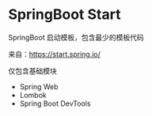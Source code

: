 # SpringBoot Start

SpringBoot 启动模板，包含最少的模板代码

来自：https://start.spring.io/

仅包含基础模块

- Spring Web
- Lombok 
- Spring Boot DevTools
